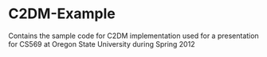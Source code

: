 C2DM-Example
============

Contains the sample code for C2DM implementation used for a presentation for CS569 at Oregon State University during Spring 2012